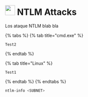 # <img src="https://d1nhio0ox7pgb.cloudfront.net/_img/o_collection_png/green_dark_grey/512x512/plain/box_out.png" width="32" height=32 /> NTLM Attacks

Los ataque NTLM blab bla

{% tabs %}
{% tab title="cmd.exe" %}
```
Test2
```
{% endtab %}

{% tab title="Linux" %}
```
Test1
```
{% endtab %}
{% endtabs %}

```bash
ntlm-info <SUBNET>
```
